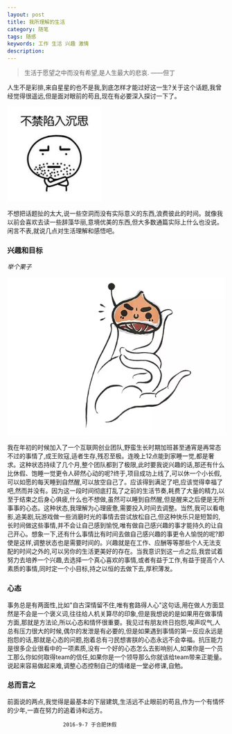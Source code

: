 ```yaml
---
layout: post
title: 我所理解的生活
category: 随笔
tags: 随感
keywords: 工作 生活 兴趣 激情
description:
---
```


> 生活于愿望之中而没有希望,是人生最大的悲哀.  ——但丁

  人生不是彩排,来自星星的也不是我,到底怎样才能过好这一生?关于这个话题,我曾经觉得很遥远,但是面对眼前的苟且,现在有必要深入探讨一下了。

![16090701](/public/img/suibi/shensi.jpg)

 不想把话题扯的太大,说一些空洞而没有实际意义的东西,浪费彼此的时间。就像我以前会喜欢去读一些辞藻华丽,意境优美的东西,但大多数通篇实际上什么也没说。闲言不表,就说几点对生活理解和感悟吧。

### 兴趣和目标

*举个栗子*

![16090702](/public/img/suibi/jglz.png)

 我在年初的时候加入了一个互联网创业团队,野蛮生长时期加班甚至通宵是再常态不过的事情了,成王败寇,适者生存,残忍至极。连晚上12点能到家睡一觉,都是奢求。这种状态持续了几个月,整个团队都到了极限,此时要我说兴趣的话,那还有什么比休假、饱睡一觉更令人砰然心动的呢?终于,项目成功上线了,可以休一个小长假,可以如愿的每天睡到自然醒,可以放空自己了。应该得到满足了吧,应该觉得幸福了吧,然而并没有。因为这一段时间彻底打乱了之前的生活节奏,耗费了大量的精力,以至于结束之后身心俱疲,什么也不想做,虽然可以睡到自然醒,但是醒来之后便是无所事事的心态。这种状态,我理解为心理疲惫,需要投入时间去调整。当然,我可以看电影,追美剧,玩游戏做一些消磨时光的事情去尝试放松自己,但这种快乐只是短暂的,长时间做这些事情,并不会让自己感到愉悦,唯有做自己感兴趣的事才能持久的让自己开心。想象一下,还有什么事情比有时间去做自己感兴趣的事更令人愉悦的呢?即使是这样,调整状态也是需要时间的。兴趣就是在工作、应酬等等那些个人无法支配的时间之外的,可以另你的生活更美好的存在。当我意识到这一点之后,我尝试着努力去培养一个兴趣,去选择一个真心喜欢的事情,或者有益于工作,有益于提高个人素质的事情,同时定一个小目标,持之以恒的去做下去,厚积薄发。

### 心态

 事务总是有两面性,比如"自古深情留不住,唯有套路得人心"这句话,用在做人方面显然是不会是一个褒义词,往往给人机关算尽的印象,但是我想说的是如果用在做事情方面,那就是方法论,所以心态和情怀很重要。我见过有朋友终日抱怨,唉声叹气,人总有压力很大的时候,偶尔的发泄是有必要的,但是如果遇到事情的第一反应永远是抱怨的话,那就是心态的问题,抱着总有刁民想害朕的心态永远不会幸福。抗压能力是很多企业很看中的一项素质,没有一个好的心态怎么去影响别人,如果你是一个员工那么你如何取得team的信任,如果你是一个领导那么你就该给team带来正能量。说起来容易做起来难,调整心态控制自己的情绪是一堂必修课,自勉。

### 总而言之

  前面说的两点,我觉得是最基本的下层建筑,生活远不止眼前的苟且,作为一个有情怀的少年,一直在努力的追着诗和远方。


                      2016-9-7 于合肥休假
